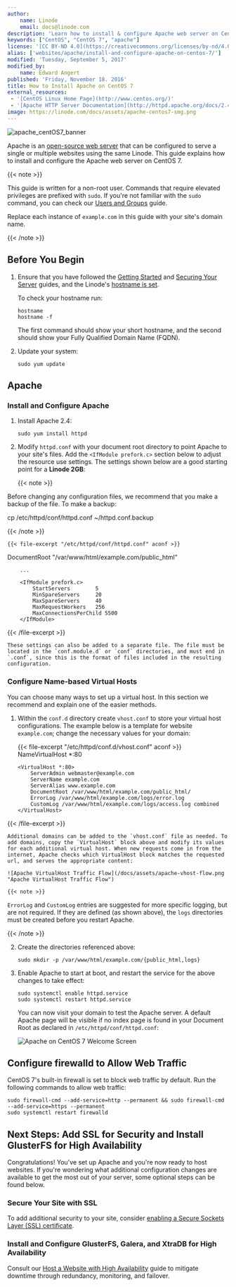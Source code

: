 ```yaml
---
author:
    name: Linode
    email: docs@linode.com
description: 'Learn how to install & configure Apache web server on Centos 7 on a Linode.'
keywords: ["CentOS", "CentOS 7", "apache"]
license: '[CC BY-ND 4.0](https://creativecommons.org/licenses/by-nd/4.0)'
alias: ['websites/apache/install-and-configure-apache-on-centos-7/']
modified: 'Tuesday, September 5, 2017'
modified_by:
    name: Edward Angert
published: 'Friday, November 18. 2016'
title: How to Install Apache on CentOS 7
external_resources:
 - '[CentOS Linux Home Page](http://www.centos.org/)'
 - '[Apache HTTP Server Documentation](http://httpd.apache.org/docs/2.4/)'
image: https://linode.com/docs/assets/apache-centos7-smg.png
---
```


![apache_centOS7_banner](/docs/assets/How_to_Install_Apache_on_CentOS_7_smg.jpg)

Apache is an [open-source web server](https://httpd.apache.org/ABOUT_APACHE.html) that can be configured to serve a single or multiple websites using the same Linode. This guide explains how to install and configure the Apache web server on CentOS 7.

{{< note >}}

This guide is written for a non-root user. Commands that require elevated privileges are prefixed with `sudo`. If you're not familiar with the `sudo` command, you can check our [Users and Groups](/docs/tools-reference/linux-users-and-groups) guide.

Replace each instance of `example.com` in this guide with your site's domain name.

{{< /note >}}

## Before You Begin

1.  Ensure that you have followed the [Getting Started](/docs/getting-started) and [Securing Your Server](/docs/security/securing-your-server) guides, and the Linode's [hostname is set](/docs/getting-started#setting-the-hostname).

    To check your hostname run:

        hostname
        hostname -f

    The first command should show your short hostname, and the second should show your Fully Qualified Domain Name (FQDN).

2.  Update your system:

        sudo yum update

## Apache

### Install and Configure Apache

1.  Install Apache 2.4:

        sudo yum install httpd

2.  Modify `httpd.conf` with your document root directory to point Apache to your site's files. Add the `<IfModule prefork.c>` section below to adjust the resource use settings. The settings shown below are a good starting point for a **Linode 2GB**:

    {{< note >}}

Before changing any configuration files, we recommend that you make a backup of the file. To make a backup:

cp /etc/httpd/conf/httpd.conf ~/httpd.conf.backup

{{< /note >}}

    {{< file-excerpt "/etc/httpd/conf/httpd.conf" aconf >}}
DocumentRoot "/var/www/html/example.com/public_html"

        ...

        <IfModule prefork.c>
            StartServers        5
            MinSpareServers     20
            MaxSpareServers     40
            MaxRequestWorkers   256
            MaxConnectionsPerChild 5500
        </IfModule>
{{< /file-excerpt >}}


    These settings can also be added to a separate file. The file must be located in the `conf.module.d` or `conf` directories, and must end in `.conf`, since this is the format of files included in the resulting configuration.

### Configure Name-based Virtual Hosts

You can choose many ways to set up a virtual host. In this section we recommend and explain one of the easier methods.

1.  Within the `conf.d` directory create `vhost.conf` to store your virtual host configurations. The example below is a template for website `example.com`; change the necessary values for your domain:

    {{< file-excerpt "/etc/httpd/conf.d/vhost.conf" aconf >}}
NameVirtualHost *:80

        <VirtualHost *:80>
            ServerAdmin webmaster@example.com
            ServerName example.com
            ServerAlias www.example.com
            DocumentRoot /var/www/html/example.com/public_html/
            ErrorLog /var/www/html/example.com/logs/error.log
            CustomLog /var/www/html/example.com/logs/access.log combined
        </VirtualHost>
{{< /file-excerpt >}}


    Additional domains can be added to the `vhost.conf` file as needed. To add domains, copy the `VirtualHost` block above and modify its values for each additional virtual host. When new requests come in from the internet, Apache checks which VirtualHost block matches the requested url, and serves the appropriate content:

    ![Apache VirtualHost Traffic Flow](/docs/assets/apache-vhost-flow.png "Apache VirtualHost Traffic Flow")

    {{< note >}}

`ErrorLog` and `CustomLog` entries are suggested for more specific logging, but are not required. If they are defined (as shown above), the `logs` directories must be created before you restart Apache.

{{< /note >}}

2.  Create the directories referenced above:

        sudo mkdir -p /var/www/html/example.com/{public_html,logs}

3.  Enable Apache to start at boot, and restart the service for the above changes to take effect:

        sudo systemctl enable httpd.service
        sudo systemctl restart httpd.service

    You can now visit your domain to test the Apache server. A default Apache page will be visible if no index page is found in your Document Root as declared in `/etc/httpd/conf/httpd.conf`:

    ![Apache on CentOS 7 Welcome Screen](/docs/assets/centos7-apache-welcome.png "Welcome to Apache on CentOS 7")

## Configure firewalld to Allow Web Traffic

CentOS 7's built-in firewall is set to block web traffic by default. Run the following commands to allow web traffic:

    sudo firewall-cmd --add-service=http --permanent && sudo firewall-cmd --add-service=https --permanent
    sudo systemctl restart firewalld

## Next Steps: Add SSL for Security and Install GlusterFS for High Availability

Congratulations! You've set up Apache and you're now ready to host websites. If you're wondering what additional configuration changes are available to get the most out of your server, some optional steps can be found below.

### Secure Your Site with SSL

To add additional security to your site, consider [enabling a Secure Sockets Layer (SSL) certificate](/docs/security/ssl/ssl-apache2-centos).

### Install and Configure GlusterFS, Galera, and XtraDB for High Availability

Consult our [Host a Website with High Availability](/docs/websites/host-a-website-with-high-availability) guide to mitigate downtime through redundancy, monitoring, and failover.
